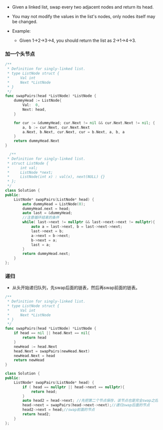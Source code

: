 + Given a linked list, swap every two adjacent nodes and return its head.

+ You may not modify the values in the list's nodes, only nodes itself may be changed.

+ Example:
  + Given 1->2->3->4, you should return the list as 2->1->4->3.

### 加一个头节点
```go
/**
 * Definition for singly-linked list.
 * type ListNode struct {
 *     Val int
 *     Next *ListNode
 * }
 */
func swapPairs(head *ListNode) *ListNode {
    dummyHead := ListNode{
		Val:  0,
		Next: head,
	}

	for cur := &dummyHead; cur.Next != nil && cur.Next.Next != nil; {
		a, b := cur.Next, cur.Next.Next
		a.Next, b.Next, cur.Next, cur = b.Next, a, b, a
	}
	return dummyHead.Next
}
```

```cpp
  /**
 * Definition for singly-linked list.
 * struct ListNode {
 *     int val;
 *     ListNode *next;
 *     ListNode(int x) : val(x), next(NULL) {}
 * };
 */
class Solution {
public:
    ListNode* swapPairs(ListNode* head) {   
        auto dummyHead = ListNode(0);
        dummyHead.next = head;
        auto last = &dummyHead;
        //注意循环结束的条件
        while( last->next != nullptr && last->next->next != nullptr){
            auto a = last->next, b = last->next->next;
            last->next = b;
            a->next = b->next;
            b->next = a;
            last = a;
        }
        return dummyHead.next;
    }
};
```
### 递归
+ 从头开始递归队列，先swap后面的链表，然后再swap前面的链表。
```go
/**
 * Definition for singly-linked list.
 * type ListNode struct {
 *     Val int
 *     Next *ListNode
 * }
 */
func swapPairs(head *ListNode) *ListNode {
    if head == nil || head.Next == nil{
        return head
    }
    newHead := head.Next
    head.Next = swapPairs(newHead.Next)
    newHead.Next = head
    return newHead
}
```

```cpp
class Solution {
public:
    ListNode* swapPairs(ListNode* head) {
        if ( head == nullptr || head->next == nullptr){
            return head;
        }
        auto head2 = head->next; //先把第二个节点保存，该节点也是完全swap之后的头节点
        head->next = swapPairs(head->next->next);//递归swap后面的节点
        head2->next = head;//swap前面的节点
        return head2;
    }
};
```
